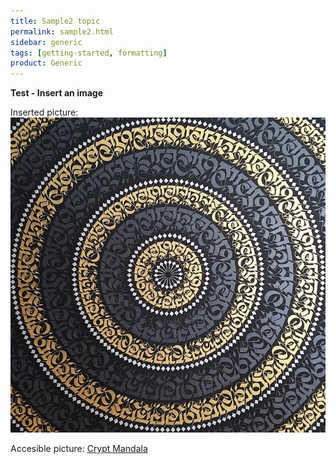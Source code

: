 ```yaml
---
title: Sample2 topic
permalink: sample2.html
sidebar: generic
tags: [getting-started, formatting]
product: Generic
---
```


<p><strong>Test - Insert an image</strong></p>

Inserted picture: ![Crypt Mandala](/assets/images/crypt.jpg)

Accesible picture: [Crypt Mandala](/assets/images/crypt.jpg)

